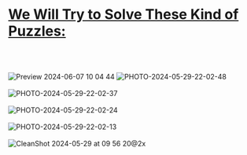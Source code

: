 <h1><u>We Will Try to Solve These Kind of Puzzles:</u></h1></br></br>

 ![Preview 2024-06-07 10 04 44](https://github.com/borakasmer/CrackTheCode/assets/9459881/fa0bcbef-52a8-4adc-aea0-0e48474692d6)
 ![PHOTO-2024-05-29-22-02-48](https://github.com/borakasmer/CrackTheCode/assets/9459881/1c2dad22-f877-4d3b-812e-d808fc34a8bc)</br></br>
 ![PHOTO-2024-05-29-22-02-37](https://github.com/borakasmer/CrackTheCode/assets/9459881/27f9476b-a361-488d-8f02-b6a43a6e4b51)</br></br>
 ![PHOTO-2024-05-29-22-02-24](https://github.com/borakasmer/CrackTheCode/assets/9459881/1add6283-1411-4a77-b75d-4e555db10852)</br></br>
 ![PHOTO-2024-05-29-22-02-13](https://github.com/borakasmer/CrackTheCode/assets/9459881/ba9361c5-6ad5-4c41-ab9b-5db665c4d410)</br></br>
 ![CleanShot 2024-05-29 at 09 56 20@2x](https://github.com/borakasmer/CrackTheCode/assets/9459881/3973abad-5da8-480b-a8ce-1316bbb5680b)<br></br>
